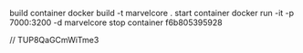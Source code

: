 build container
docker build -t marvelcore .
start container
docker run -it -p 7000:3200 -d marvelcore
stop container
f6b805395928

// TUP8QaGCmWiTme3